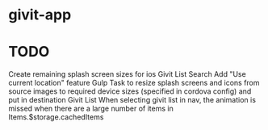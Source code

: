 givit-app
=========

TODO
====
Create remaining splash screen sizes for ios
Givit List Search
  Add "Use current location" feature
Gulp
  Task to resize splash screens and icons from source images to required device sizes (specified in cordova config) and put in destination
Givit List
  When selecting givit list in nav, the animation is missed when there are a large number of items in Items.$storage.cachedItems